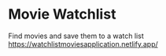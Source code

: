 # Movie Watchlist
 Find movies and save them to a watch list
 https://watchlistmoviesapplication.netlify.app/
